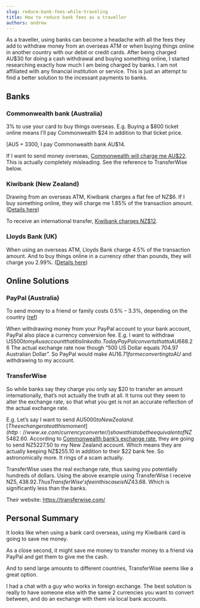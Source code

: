 ```yaml
---
slug: reduce-bank-fees-while-traveling
title: How to reduce bank fees as a traveller
authors: andrew
---
```


As a traveller, using banks can become a headache with all the fees they add to withdraw money from an overseas ATM or when buying things online in another country with our debit or credit cards. After being charged AU$30 for doing a cash withdrawal and buying something online, I started researching exactly how much I am being charged by banks. I am not affiliated with any financial institution or service. This is just an attempt to find a better solution to the incessant payments to banks.


<!--truncate-->

## Banks

### Commonwealth bank (Australia)

3% to use your card to buy things overseas. E.g. Buying a $800 ticket online means I’ll pay Commonwealth $24 in addition to that ticket price.

[AU$5 + 3% to withdraw cash from an ATM](https://www.commbank.com.au/personal/accounts/transaction-accounts/everyday-account/rates-fees.html). So if I withdraw the equivalent of AU$300, I pay Commonwealth bank AU$14.

If I want to send money overseas, [Commonwealth will charge me AU$22](https://www.commbank.com.au/support/faqs/172.html). This is actually completely misleading. See the reference to TransferWise below.

### Kiwibank (New Zealand)

Drawing from an overseas ATM, Kiwibank charges a flat fee of NZ$6. If I buy something online, they will charge me 1.85% of the transaction amount. ([Details here](https://www.kiwibank.co.nz/personal-banking/rates-and-fees/fees/credit-cards/))

To receive an international transfer, [Kiwibank charges NZ$12](https://www.kiwibank.co.nz/personal-banking/rates-and-fees/fees/international-accounts-services/).

### Lloyds Bank (UK)

When using an overseas ATM, Lloyds Bank charge 4.5% of the transaction amount. And to buy things online in a currency other than pounds, they will charge you 2.99%. ([Details here](http://www.lloydsbank.com/assets/media/pdfs/Banking_charges_guide.pdf))

## Online Solutions

### PayPal (Australia)

To send money to a friend or family costs 0.5% – 3.3%, depending on the country ([ref](https://www.paypal.com/au/webapps/mpp/paypal-fees))

When withdrawing money from your PayPal account to your bank account, PayPal also place a currency conversion fee. E.g. I want to withdraw US$500 to my Aus account that it is linked to. Today PayPal converts that to AU$688.26 The actual exchange rate now though “500 US Dollar equals 704.97 Australian Dollar”. So PayPal would make AU$16.71 for me converting to AU$ and withdrawing to my account.

### TransferWise

So while banks say they charge you only say $20 to transfer an amount internationally, that’s not actually the truth at all. It turns out they seem to alter the exchange rate, so that what you get is not an accurate reflection of the actual exchange rate.

E.g. Let’s say I want to send AU$5000 to New Zealand. [The exchange rate at this moment](http://www.xe.com/currencyconverter/) shows this to be the equivalent of NZ$5482.60. According to [Commonwealth bank’s exchange rate](https://service.commbank.com.au/tools/foreign-exchange-calculator/foreign-exchange-calculator.aspx), they are going to send NZ5227.50 to my New Zealand account. Which means they are actually keeping NZ$255.10 in addition to their $22 bank fee. So astronomically more. It rings of a scam actually.

TransferWise uses the real exchange rate, thus saving you potentially hundreds of dollars. Using the above example using TransferWise I receive NZ$5,438.92. Thus TransferWise’s fee in this case is NZ$43.68. Which is significantly less than the banks.

Their website: https://transferwise.com/

## Personal Summary

It looks like when using a bank card overseas, using my Kiwibank card is going to save me money.

As a close second, it might save me money to transfer money to a friend via PayPal and get them to give me the cash.

And to send large amounts to different countries, TransferWise seems like a great option.

I had a chat with a guy who works in foreign exchange. The best solution is really to have someone else with the same 2 currencies you want to convert between, and do an exchange with them via local bank accounts.